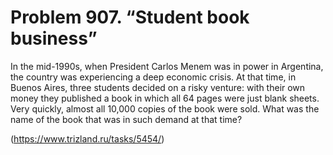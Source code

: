# Problem 907. “Student book business”

In the mid-1990s, when President Carlos Menem was in power in Argentina, the country was experiencing a deep economic crisis. At that time, in Buenos Aires, three students decided on a risky venture: with their own money they published a book in which all 64 pages were just blank sheets. Very quickly, almost all 10,000 copies of the book were sold. What was the name of the book that was in such demand at that time?

(https://www.trizland.ru/tasks/5454/)